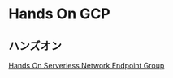 # Hands On GCP

## ハンズオン

[Hands On Serverless Network Endpoint Group](./compute/network-endpoint-groups/serverless/README.md)
